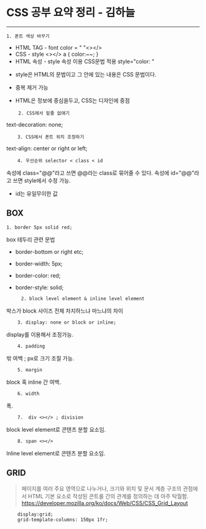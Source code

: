 CSS 공부 요약 정리 - 김하늘
====
----
	1. 폰트 색상 바꾸기
* HTML TAG - font color = " "<></>
* CSS - style <></> a  { color:~~; }
* HTML 속성 - style 속성 이용 CSS문법 적용 style="color:  "
 + style은 HTML의 문법이고 그 안에 있는 내용은 CSS 문법이다.
 + 중복 제거 가능 
 + HTML은 정보에 중심을두고, CSS는 디자인에 중점
		
	
	
		2. CSS에서 밑줄 없애기
text-decoration: none;
	
		3. CSS에서 폰트 위치 조정하기
text-align: center or right or left;
	
	
		4. 우선순위 selector < class < id 
속성에 class="@@"라고 쓰면 @@라는 class로 묶어줄 수 있다.
속성에 id="@@"라고 쓰면 style에서 수정 가능. 
* id는 유일무이한 값

BOX
----
	1. border 5px solid red;
box 테두리 관련 문법 
* border-bottom or right etc;
* border-width: 5px;
* border-color: red;
* border-style: solid;


		
		2. block level element & inline level element
박스가 block 사이즈 전체 차지하느냐 마느냐의 차이
	
		3. display: none or block or inline;
display를 이용해서 조정가능.
		
		4. padding 
밖 여백 ; px로 크기 조절 가능.
		
		5. margin
block 혹 inline 간 여백. 
		
		6. width
폭. 
		
		7.  div <></> ; division
block level element로 콘텐츠 분할 요소임.
		
		8. span <></> 
lnline level element로 콘텐츠 분할 요소임.

GRID
---
>페이지를 여러 주요 영역으로 나누거나, 
크기와 위치 및 문서 계층 구조의 관점에서 HTML 기본 요소로 작성된 콘트롤 간의 관계를 정의하는 데 아주 탁월함.
https://developer.mozilla.org/ko/docs/Web/CSS/CSS_Grid_Layout

		display:grid;
        grid-template-columns: 150px 1fr;
 

